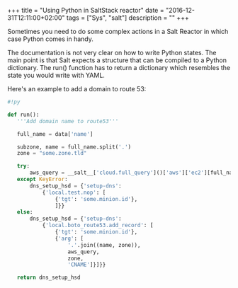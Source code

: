 +++
title = "Using Python in SaltStack reactor"
date = "2016-12-31T12:11:00+02:00"
tags = ["Sys", "salt"]
description = ""
+++

Sometimes you need to do some complex actions in a Salt Reactor in which case Python comes in handy.

The documentation is not very clear on how to write Python states. The main point is that Salt expects a structure that can be compiled to a Python dictionary. The run() function has to return a dictionary which resembles the state you would write with YAML.

Here's an example to add a domain to route 53:

```python
#!py

def run():
   '''Add domain name to route53'''

   full_name = data['name']

   subzone, name = full_name.split('.')
   zone = "some.zone.tld"

   try:
       aws_query = __salt__['cloud.full_query']()['aws']['ec2'][full_name]['dnsName']
   except KeyError:
       dns_setup_hsd = {'setup-dns':
           {'local.test.nop': [
               {'tgt': 'some.minion.id'},
               ]}}
   else:
       dns_setup_hsd = {'setup-dns':
           {'local.boto_route53.add_record': [
               {'tgt': 'some.minion.id'},
               {'arg': [
                   '.'.join((name, zone)),
                   aws_query,
                   zone,
                   'CNAME']}]}}

   return dns_setup_hsd

```

